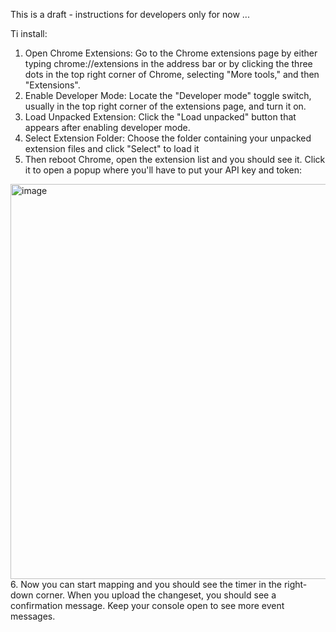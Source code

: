 This is a draft - instructions for developers only for now ...

Ti install:

1. Open Chrome Extensions:
Go to the Chrome extensions page by either typing chrome://extensions in the address bar or by clicking the three dots in the top right corner of Chrome, selecting "More tools," and then "Extensions".
2. Enable Developer Mode:
Locate the "Developer mode" toggle switch, usually in the top right corner of the extensions page, and turn it on.
3. Load Unpacked Extension:
Click the "Load unpacked" button that appears after enabling developer mode.
4. Select Extension Folder:
Choose the folder containing your unpacked extension files and click "Select" to load it
5. Then reboot Chrome, open the extension list and you should see it. Click it to open a popup where you'll have to put your API key and token:
<img width="517" height="632" alt="image" src="https://github.com/user-attachments/assets/3f7643fa-aea9-4463-84af-fec147d817df" />
6. Now you can start mapping and you should see the timer in the right-down corner.
When you upload the changeset, you should see a confirmation message.
Keep your console open to see more event messages.
